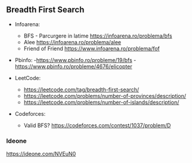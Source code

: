 ## Breadth First Search

- Infoarena:
  - BFS - Parcurgere in latime https://infoarena.ro/problema/bfs
  - Alee https://infoarena.ro/problema/alee
  - Friend of Friend https://www.infoarena.ro/problema/fof

- Pbinfo:
  -https://www.pbinfo.ro/probleme/19/bfs
  -https://www.pbinfo.ro/probleme/4676/elicopter


- LeetCode:
  - https://leetcode.com/tag/breadth-first-search/
  - https://leetcode.com/problems/number-of-provinces/description/
  - https://leetcode.com/problems/number-of-islands/description/


- Codeforces:
  - Valid BFS? https://codeforces.com/contest/1037/problem/D

### Ideone
https://ideone.com/NVEuN0

